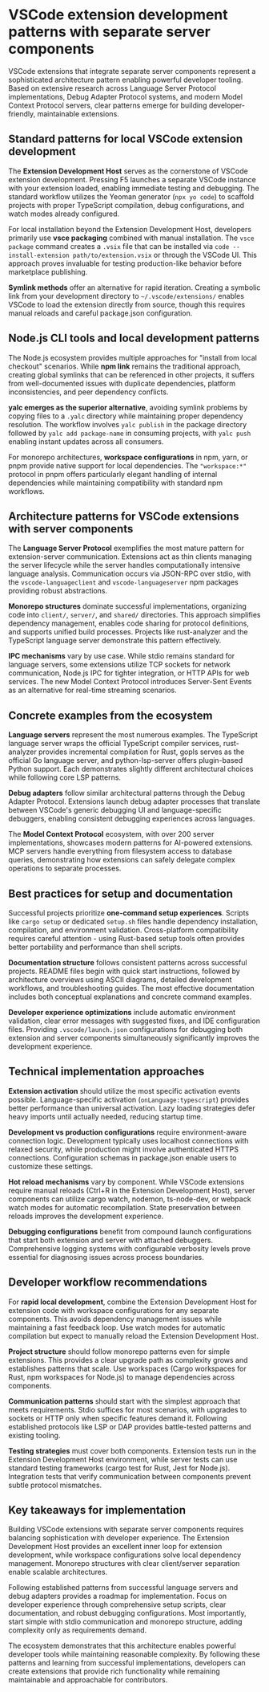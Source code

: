 # VSCode extension development patterns with separate server components

VSCode extensions that integrate separate server components represent a sophisticated architecture pattern enabling powerful developer tooling. Based on extensive research across Language Server Protocol implementations, Debug Adapter Protocol systems, and modern Model Context Protocol servers, clear patterns emerge for building developer-friendly, maintainable extensions.

## Standard patterns for local VSCode extension development

The **Extension Development Host** serves as the cornerstone of VSCode extension development. Pressing F5 launches a separate VSCode instance with your extension loaded, enabling immediate testing and debugging. The standard workflow utilizes the Yeoman generator (`npx yo code`) to scaffold projects with proper TypeScript compilation, debug configurations, and watch modes already configured.

For local installation beyond the Extension Development Host, developers primarily use **vsce packaging** combined with manual installation. The `vsce package` command creates a `.vsix` file that can be installed via `code --install-extension path/to/extension.vsix` or through the VSCode UI. This approach proves invaluable for testing production-like behavior before marketplace publishing.

**Symlink methods** offer an alternative for rapid iteration. Creating a symbolic link from your development directory to `~/.vscode/extensions/` enables VSCode to load the extension directly from source, though this requires manual reloads and careful package.json configuration.

## Node.js CLI tools and local development patterns

The Node.js ecosystem provides multiple approaches for "install from local checkout" scenarios. While **npm link** remains the traditional approach, creating global symlinks that can be referenced in other projects, it suffers from well-documented issues with duplicate dependencies, platform inconsistencies, and peer dependency conflicts.

**yalc emerges as the superior alternative**, avoiding symlink problems by copying files to a `.yalc` directory while maintaining proper dependency resolution. The workflow involves `yalc publish` in the package directory followed by `yalc add package-name` in consuming projects, with `yalc push` enabling instant updates across all consumers.

For monorepo architectures, **workspace configurations** in npm, yarn, or pnpm provide native support for local dependencies. The `"workspace:*"` protocol in pnpm offers particularly elegant handling of internal dependencies while maintaining compatibility with standard npm workflows.

## Architecture patterns for VSCode extensions with server components

The **Language Server Protocol** exemplifies the most mature pattern for extension-server communication. Extensions act as thin clients managing the server lifecycle while the server handles computationally intensive language analysis. Communication occurs via JSON-RPC over stdio, with the `vscode-languageclient` and `vscode-languageserver` npm packages providing robust abstractions.

**Monorepo structures** dominate successful implementations, organizing code into `client/`, `server/`, and `shared/` directories. This approach simplifies dependency management, enables code sharing for protocol definitions, and supports unified build processes. Projects like rust-analyzer and the TypeScript language server demonstrate this pattern effectively.

**IPC mechanisms** vary by use case. While stdio remains standard for language servers, some extensions utilize TCP sockets for network communication, Node.js IPC for tighter integration, or HTTP APIs for web services. The new Model Context Protocol introduces Server-Sent Events as an alternative for real-time streaming scenarios.

## Concrete examples from the ecosystem

**Language servers** represent the most numerous examples. The TypeScript language server wraps the official TypeScript compiler services, rust-analyzer provides incremental compilation for Rust, gopls serves as the official Go language server, and python-lsp-server offers plugin-based Python support. Each demonstrates slightly different architectural choices while following core LSP patterns.

**Debug adapters** follow similar architectural patterns through the Debug Adapter Protocol. Extensions launch debug adapter processes that translate between VSCode's generic debugging UI and language-specific debuggers, enabling consistent debugging experiences across languages.

The **Model Context Protocol** ecosystem, with over 200 server implementations, showcases modern patterns for AI-powered extensions. MCP servers handle everything from filesystem access to database queries, demonstrating how extensions can safely delegate complex operations to separate processes.

## Best practices for setup and documentation

Successful projects prioritize **one-command setup experiences**. Scripts like `cargo setup` or dedicated `setup.sh` files handle dependency installation, compilation, and environment validation. Cross-platform compatibility requires careful attention - using Rust-based setup tools often provides better portability and performance than shell scripts.

**Documentation structure** follows consistent patterns across successful projects. README files begin with quick start instructions, followed by architecture overviews using ASCII diagrams, detailed development workflows, and troubleshooting guides. The most effective documentation includes both conceptual explanations and concrete command examples.

**Developer experience optimizations** include automatic environment validation, clear error messages with suggested fixes, and IDE configuration files. Providing `.vscode/launch.json` configurations for debugging both extension and server components simultaneously significantly improves the development experience.

## Technical implementation approaches

**Extension activation** should utilize the most specific activation events possible. Language-specific activation (`onLanguage:typescript`) provides better performance than universal activation. Lazy loading strategies defer heavy imports until actually needed, reducing startup time.

**Development vs production configurations** require environment-aware connection logic. Development typically uses localhost connections with relaxed security, while production might involve authenticated HTTPS connections. Configuration schemas in package.json enable users to customize these settings.

**Hot reload mechanisms** vary by component. While VSCode extensions require manual reloads (Ctrl+R in the Extension Development Host), server components can utilize cargo watch, nodemon, ts-node-dev, or webpack watch modes for automatic recompilation. State preservation between reloads improves the development experience.

**Debugging configurations** benefit from compound launch configurations that start both extension and server with attached debuggers. Comprehensive logging systems with configurable verbosity levels prove essential for diagnosing issues across process boundaries.

## Developer workflow recommendations

For **rapid local development**, combine the Extension Development Host for extension code with workspace configurations for any separate components. This avoids dependency management issues while maintaining a fast feedback loop. Use watch modes for automatic compilation but expect to manually reload the Extension Development Host.

**Project structure** should follow monorepo patterns even for simple extensions. This provides a clear upgrade path as complexity grows and establishes patterns that scale. Use workspaces (Cargo workspaces for Rust, npm workspaces for Node.js) to manage dependencies across components.

**Communication patterns** should start with the simplest approach that meets requirements. Stdio suffices for most scenarios, with upgrades to sockets or HTTP only when specific features demand it. Following established protocols like LSP or DAP provides battle-tested patterns and existing tooling.

**Testing strategies** must cover both components. Extension tests run in the Extension Development Host environment, while server tests can use standard testing frameworks (cargo test for Rust, Jest for Node.js). Integration tests that verify communication between components prevent subtle protocol mismatches.

## Key takeaways for implementation

Building VSCode extensions with separate server components requires balancing sophistication with developer experience. The Extension Development Host provides an excellent inner loop for extension development, while workspace configurations solve local dependency management. Monorepo structures with clear client/server separation enable scalable architectures.

Following established patterns from successful language servers and debug adapters provides a roadmap for implementation. Focus on developer experience through comprehensive setup scripts, clear documentation, and robust debugging configurations. Most importantly, start simple with stdio communication and monorepo structure, adding complexity only as requirements demand.

The ecosystem demonstrates that this architecture enables powerful developer tools while maintaining reasonable complexity. By following these patterns and learning from successful implementations, developers can create extensions that provide rich functionality while remaining maintainable and approachable for contributors.